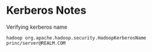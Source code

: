 # Kerberos Notes

Verifying kerberos name
    
    hadoop org.apache.hadoop.security.HadoopKerberosName princ/server@REALM.COM
